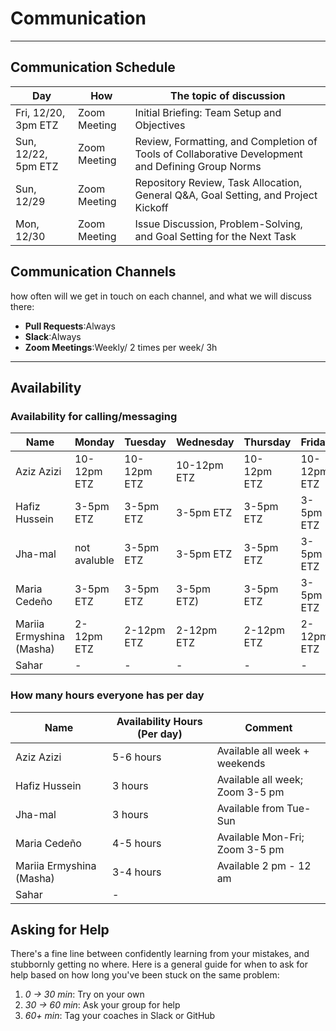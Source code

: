 
<!--
    this template is for inspiration, feel free to change it however you like!

    Careful! be sure to protect your privacy when filling out this document
        everything you write here will be public
        so share only what you are comfortable sharing online
        you can share the rest in confidence with you group by another channel
-->

# Communication

______________________________________________________________________

## Communication Schedule

| Day           | How             | The topic of discussion              |
|---------------|-----------------|-----------------------------------------------|
| Fri, 12/20, 3pm ETZ| Zoom Meeting    | Initial Briefing: Team Setup and Objectives|
| Sun, 12/22, 5pm ETZ| Zoom Meeting    | Review, Formatting, and Completion of Tools of Collaborative Development and Defining Group Norms|
| Sun, 12/29 | Zoom Meeting  | Repository Review, Task Allocation, General Q&A, Goal Setting, and Project Kickoff|
| Mon, 12/30 | Zoom Meeting    | Issue Discussion, Problem-Solving, and Goal Setting for the Next Task|

## Communication Channels

how often will we get in touch on each channel, and what we will discuss there:

- **Pull Requests**:Always
- **Slack**:Always
- **Zoom Meetings**:Weekly/ 2 times per week/ 3h

______________________________________________________________________

## Availability

### Availability for calling/messaging

| Name          | Monday      | Tuesday     | Wednesday  | Thursday   | Friday     | Saturday   | Sunday     |
|---------------|-------------|-------------|------------|------------|------------|------------|------------|
| Aziz Azizi    | 10-12pm ETZ  |10-12pm ETZ |10-12pm ETZ|10-12pm ETZ | 10-12pm ETZ  |10-12pm ETZ  |10-12pm ETZ  |
| Hafiz Hussein | 3-5pm ETZ |  3-5pm ETZ |  3-5pm ETZ|  3-5pm ETZ|  3-5pm ETZ|  3-5pm ETZ  |  3-5pm ETZ   |
| Jha-mal       |not avaluble         |  3-5pm ETZ   |  3-5pm ETZ     | 3-5pm ETZ   |  3-5pm ETZ   | 3-5pm ETZ    |  3-5pm ETZ  |
| Maria Cedeño  |  3-5pm ETZ|  3-5pm ETZ|  3-5pm ETZ)|  3-5pm ETZ|  3-5pm ETZ| not available  | not available  |
| Mariia Ermyshina (Masha)| 2-12pm ETZ| 2-12pm ETZ| 2-12pm ETZ| 2-12pm ETZ| 2-12pm ETZ| 2-12pm ETZ| 2-12pm ETZ|
| Sahar         | -           | -           | -          | -          | -          | -          | -          |

### How many hours everyone has per day

| Name          | Availability Hours (Per day) | Comment                                      |
|---------------|-------------------------------|----------------------------------------------|
| Aziz Azizi    | 5-6 hours                    | Available all week + weekends               |
| Hafiz Hussein | 3 hours                      | Available all week; Zoom 3-5 pm             |
| Jha-mal       | 3 hours                      | Available from Tue-Sun|
| Maria Cedeño  | 4-5 hours                    | Available Mon-Fri; Zoom 3-5 pm        |
| Mariia Ermyshina (Masha)| 3-4 hours          | Available 2 pm - 12 am                      |
| Sahar         | -                             |                                              |

## Asking for Help

There's a fine line between confidently learning from your mistakes, and
stubbornly getting no where. Here is a general guide for when to ask for help
based on how long you've been stuck on the same problem:

1. _0 -> 30 min_: Try on your own
1. _30 -> 60 min_: Ask your group for help
1. _60+ min_: Tag your coaches in Slack or GitHub
